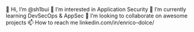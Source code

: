 👋 Hi, I’m @sh1bui
👀 I’m interested in Application Security
🌱 I’m currently learning DevSecOps & AppSec
💞️ I’m looking to collaborate on awesome projects
📫 How to reach me linkedin.com/in/enrico-dolce/

<!---
sh1bui/sh1bui is a ✨ special ✨ repository because its `README.md` (this file) appears on your GitHub profile.
You can click the Preview link to take a look at your changes.
--->
